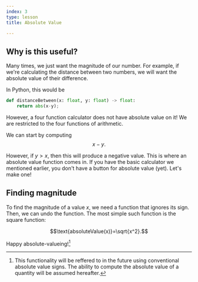 ```yaml
---
index: 3
type: lesson
title: Absolute Value

---
```


## Why is this useful?

Many times, we just want the magnitude of our number. For example, if we're calculating the distance between two numbers, we will want the absolute value of their difference.

In Python, this would be
```python
def distanceBetween(x: float, y: float) -> float:
	return abs(x-y);

```
However, a four function calculator does not have absolute value on it! We are restricted to the four functions of arithmetic.

We can start by computing $$x-y.$$

However, if $y>x$, then this will produce a negative value. This is where an absolute value function comes in. If you have the basic calculator we mentioned earlier, you don't have a button for absolute value (yet). Let's make one!

## Finding magnitude
To find the magnitude of a value $x$, we need a function that ignores its sign. Then, we can undo the function. The most simple such function is the square function:

$$\text{absoluteValue(x)}=\sqrt{x^2}.$$

Happy absolute-valueing![^1]


[^1]: This functionality will be reffered to in the future using conventional absolute value signs. The ability to compute the absolute value of a quantity will be assumed hereafter.


<!--stackedit_data:
eyJoaXN0b3J5IjpbLTEwNDY5MjkyMDcsLTU1Mzc1MzkwNyw2MT
g4ODI0MzUsMTg4NzA4ODY4M119
-->